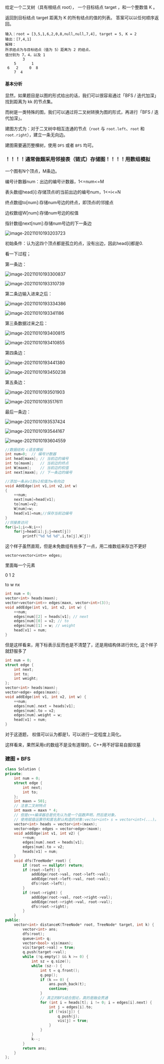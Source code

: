 给定一个二叉树（具有根结点 root）， 一个目标结点 target ，和一个整数值 K 。

返回到目标结点 target 距离为 K 的所有结点的值的列表。 答案可以以任何顺序返回。

```
输入：root = [3,5,1,6,2,0,8,null,null,7,4], target = 5, K = 2
输出：[7,4,1]
解释：
所求结点为与目标结点（值为 5）距离为 2 的结点，
值分别为 7，4，以及 1
		3
	5		1
 6   2	   0  8
    7  4
```

#### 基本分析

显然，如果题目是以图的形式给出的话，我们可以很容易通过「BFS / 迭代加深」找到距离为 kk 的节点集。

而树是一类特殊的图，我们可以通过将二叉树转换为图的形式，再进行「BFS / 迭代加深」。

建图方式为：对于二叉树中相互连通的节点（`root` 与 `root.left`、`root` 和 `root.right`），建立一条无向边。

建图需要遍历整棵树，使用 `DFS` 或者 `BFS` 均可。



### ！！！！通常做题采用邻接表（链式）存储图！！！！用数组模拟

一个图有N个顶点，M条边。

编号计数器num：出边的编号计数器，1<=num<=M

表头数组head[i]:存储顶点i的当前出边的编号num，1<=i<=N

终点数组to[num]:存储num号边的终点，即顶点i的邻接点

边权数组W[num]:存储num号边的权值

指针数组next[num]:存储num号边的下一条边



![image-20211010193203723](C:\Users\55018\AppData\Roaming\Typora\typora-user-images\image-20211010193203723.png)

初始条件：认为这四个顶点都是孤立的点，没有出边，因此head[i]都是0.

看一下过程；

第一条边：

![image-20211010193300837](C:\Users\55018\AppData\Roaming\Typora\typora-user-images\image-20211010193300837.png)

![image-20211010193310739](C:\Users\55018\AppData\Roaming\Typora\typora-user-images\image-20211010193310739.png)

第二条边输入进来之后：

![image-20211010193334386](C:\Users\55018\AppData\Roaming\Typora\typora-user-images\image-20211010193334386.png)

![image-20211010193341186](C:\Users\55018\AppData\Roaming\Typora\typora-user-images\image-20211010193341186.png)

第三条数据过来之后：

![image-20211010193400815](C:\Users\55018\AppData\Roaming\Typora\typora-user-images\image-20211010193400815.png)

![image-20211010193410855](C:\Users\55018\AppData\Roaming\Typora\typora-user-images\image-20211010193410855.png)



第四条边：

![image-20211010193441380](C:\Users\55018\AppData\Roaming\Typora\typora-user-images\image-20211010193441380.png)

![image-20211010193450238](C:\Users\55018\AppData\Roaming\Typora\typora-user-images\image-20211010193450238.png)

第五条边：

![image-20211010193501903](C:\Users\55018\AppData\Roaming\Typora\typora-user-images\image-20211010193501903.png)

![image-20211010193517611](C:\Users\55018\AppData\Roaming\Typora\typora-user-images\image-20211010193517611.png)

最后一条边：

![image-20211010193537424](C:\Users\55018\AppData\Roaming\Typora\typora-user-images\image-20211010193537424.png)

![image-20211010193544167](C:\Users\55018\AppData\Roaming\Typora\typora-user-images\image-20211010193544167.png)

![image-20211010193604559](C:\Users\55018\AppData\Roaming\Typora\typora-user-images\image-20211010193604559.png)





```c++
//数据结构 c语言模板
int num=0;	// 编号计数器
int head[maxn];	// 当前边的编号
int to[maxm];	// 当前边的终点
int W[maxm];	// 当前边的权值
int next[maxm];	// 下一条边的编号

//添加一条从v1到v2权值为w有向边
void AddEdge(int v1,int v2,int w)
{
    ++num;
    next[num]=head[v1];
    to[num]=v2;
    W[num]=w;
    head[v1]=num;//保存当前边编号
}
//邻接表访问
for(i=1;i<=N;i++)
    for(j=head[i];j;j=next[j])
        printf("%d %d %d",i,to[j],W[j])
```

这个样子虽然直观，但是未免数组有些多了一点，用二维数组来存岂不更好

`vector<vector<int>> edges;`

里面每一个元素

0 1 2 

to w nx

```c++
int num = 0;
vector<int> heads(maxn);
vector<vector<int>> edges(maxn, vector<int>(3));
void addEdge(int v1, int v2, int w) {
    ++num;
    edges[num][2] = heads[v1]; // next
    edges[num][0] = v2;	// to
    edges[num][1] = w; // weight
    head[v1] = num;
}
```

但是这样看来，用下标表示反而也是不清楚了，还是用结构体进行优化, 这个样子就舒服多了

```c++
int num = 0;
struct edge {
  	int next;
   	int to;
    int weight;
};
vector<int> heads(maxn);
vector<edge> edges(maxn);
void addEdge(int v1, int v2, int w) {
    ++num;
    edges[num].next = heads[v1];
    edges[num].to = v2;
    edges[num].weight = w;
    head[v1] = num;
}
```





对于这道题， 权值可以认为都是1，可以进行一定程度上简化。

这样看来，果然采用c的数组不是没有道理的，C++用不好容易自掘坟墓

### 建图 + BFS

```c++
class Solution {
private:
    int num = 0;  
	struct edge {
        int next;
        int to;
    };
    int maxn = 501;
    // 注意二叉树特点
    int maxm = maxn * 4;
    // 但是c++编译器总是优先认为是一个函数声明，然后是对象。
    // 使用赋值运算符和匿名默认构造的对象:vector<int> s = vector<int>(...)。
    vector<int> heads = vector<int>(maxn);
    vector<edge> edges = vector<edge>(maxm);
    void addEdge(int v1, int v2) {
        ++num;
        edges[num].next = heads[v1];
        edges[num].to = v2;
        heads[v1] = num;
    }
    void dfs(TreeNode* root) {
        if (root == nullptr) return;
        if (root->left) {
            addEdge(root->val, root->left->val);
            addEdge(root->left->val, root->val);
            dfs(root->left);
        }
        if (root->right) {
            addEdge(root->val, root->right->val);
            addEdge(root->right->val, root->val);
            dfs(root->right);
        }
    }
public:
    vector<int> distanceK(TreeNode* root, TreeNode* target, int k) {
        vector<int> ans;
        dfs(root);
        queue<int> q;
        vector<bool> vis(maxn);
        vis[target->val] = true;
        q.push(target->val);
        while (!q.empty() && k >= 0) {
            int sz = q.size();
            while (sz--) {
                int t = q.front();
                q.pop();
                if (k == 0) {
                    ans.push_back(t);
                    continue;
                }
                // 真正的BFS结合图论，真的是融会贯通
                for (int i = heads[t]; i != 0; i = edges[i].next) {
                    int j = edges[i].to;
                    if (!vis[j]) {
                        q.push(j);
                        vis[j] = true;
                    }
                }
            }
            k--;
        }
		return ans;        
    }
};
```





